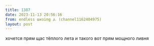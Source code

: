 ```yaml
---
title: 1387
date: 2023-11-13 20:56:16
from: endless шизing ⍼ (channel1162404975)
layout: post
---
```


хочется прям щас тёплого лета и такого вот прям мощного ливня
